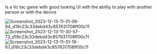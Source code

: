 Is a tic tac game with good looking UI with the ability to play with another person or with the device

![Screenshot_2023-12-13-11-31-06-94_d19c23c33debd43c857631708ff00c11](https://github.com/swilam202/XO-game/assets/123952365/0073f9f2-1be7-4028-993e-246b315f410c)
![Screenshot_2023-12-13-11-30-57-73_d19c23c33debd43c857631708ff00c11](https://github.com/swilam202/XO-game/assets/123952365/d69879ca-90a3-4ebd-b202-084f70227bda)
![Screenshot_2023-12-13-11-31-19-67_d19c23c33debd43c857631708ff00c11](https://github.com/swilam202/XO-game/assets/123952365/4c504e64-c271-496c-a713-3e5b9dc23e27)
